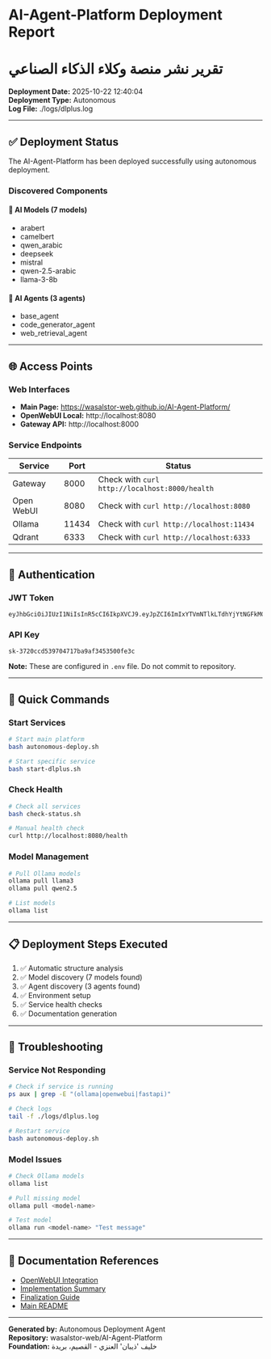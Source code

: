 # AI-Agent-Platform Deployment Report
# تقرير نشر منصة وكلاء الذكاء الصناعي

**Deployment Date:** 2025-10-22 12:40:04  
**Deployment Type:** Autonomous  
**Log File:** ./logs/dlplus.log

---

## ✅ Deployment Status

The AI-Agent-Platform has been deployed successfully using autonomous deployment.

### Discovered Components

#### 🤖 AI Models (7 models)

- arabert
- camelbert
- qwen_arabic
- deepseek
- mistral
- qwen-2.5-arabic
- llama-3-8b

#### 🧠 AI Agents (3 agents)

- base_agent
- code_generator_agent
- web_retrieval_agent

---

## 🌐 Access Points

### Web Interfaces

- **Main Page:** https://wasalstor-web.github.io/AI-Agent-Platform/
- **OpenWebUI Local:** http://localhost:8080
- **Gateway API:** http://localhost:8000

### Service Endpoints

| Service | Port | Status |
|---------|------|--------|
| Gateway | 8000 | Check with `curl http://localhost:8000/health` |
| Open WebUI | 8080 | Check with `curl http://localhost:8080` |
| Ollama | 11434 | Check with `curl http://localhost:11434` |
| Qdrant | 6333 | Check with `curl http://localhost:6333` |

---

## 🔐 Authentication

### JWT Token
```
eyJhbGciOiJIUzI1NiIsInR5cCI6IkpXVCJ9.eyJpZCI6ImIxYTVmNTlkLTdhYjYtNGFkMC1hYjBlLWE5MzQ1MzA2NmUyMyIsImV4cCI6MTc2MzM4MTYyN30.lb3G5Z9Wj8cFRggiqeGPkMlthCP0yinIYjK6LMewwY8
```

### API Key
```
sk-3720ccd539704717ba9af3453500fe3c
```

**Note:** These are configured in `.env` file. Do not commit to repository.

---

## 🚀 Quick Commands

### Start Services
```bash
# Start main platform
bash autonomous-deploy.sh

# Start specific service
bash start-dlplus.sh
```

### Check Health
```bash
# Check all services
bash check-status.sh

# Manual health check
curl http://localhost:8080/health
```

### Model Management
```bash
# Pull Ollama models
ollama pull llama3
ollama pull qwen2.5

# List models
ollama list
```

---

## 📋 Deployment Steps Executed

1. ✅ Automatic structure analysis
2. ✅ Model discovery (7 models found)
3. ✅ Agent discovery (3 agents found)
4. ✅ Environment setup
5. ✅ Service health checks
6. ✅ Documentation generation

---

## 🔧 Troubleshooting

### Service Not Responding

```bash
# Check if service is running
ps aux | grep -E "(ollama|openwebui|fastapi)"

# Check logs
tail -f ./logs/dlplus.log

# Restart service
bash autonomous-deploy.sh
```

### Model Issues

```bash
# Check Ollama models
ollama list

# Pull missing model
ollama pull <model-name>

# Test model
ollama run <model-name> "Test message"
```

---

## 📖 Documentation References

- [OpenWebUI Integration](OPENWEBUI_INTEGRATION.md)
- [Implementation Summary](IMPLEMENTATION_SUMMARY.md)
- [Finalization Guide](FINALIZATION.md)
- [Main README](README.md)

---

**Generated by:** Autonomous Deployment Agent  
**Repository:** wasalstor-web/AI-Agent-Platform  
**Foundation:** خليف 'ذيبان' العنزي - القصيم، بريدة
